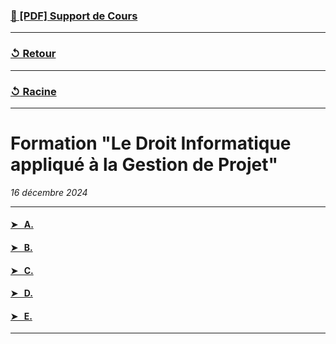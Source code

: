 ### [📝 [PDF] Support de Cours](#)

---

### [↺ Retour](../README.MD)

---

### [↺ Racine](../../../README.MD)

---

# Formation "Le Droit Informatique appliqué à la Gestion de Projet"

<i>16 décembre 2024</i>

---

#### [➤ &nbsp; A.](README.MD#)

#### [➤ &nbsp; B.](README.MD#)

#### [➤ &nbsp; C.](README.MD#)

#### [➤ &nbsp; D.](README.MD#)

#### [➤ &nbsp; E.](README.MD#)

---
